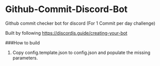 # Github-Commit-Discord-Bot
Github commit checker bot for discord (For 1 Commit per day challenge)

Built by following https://discordjs.guide/creating-your-bot

###How to build
1. Copy  config.template.json to config.json and populate the missing parameters.